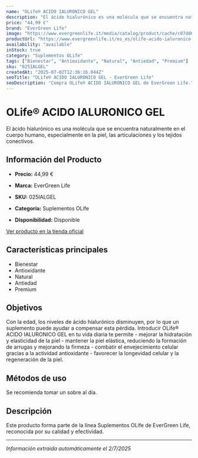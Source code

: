 ```yaml
---
name: "OLife® ACIDO IALURONICO GEL"
description: "El ácido hialurónico es una molécula que se encuentra naturalmente en el cuerpo humano, especialmente en la piel, las articulaciones y los tejidos conectivos."
price: "44,99 €"
brand: "EverGreen Life"
image: "https://www.evergreenlife.it/media/catalog/product/cache/c07dd61d864357977e19899508bed4cf/s/k/sku-025ialgel.png"
productUrl: "https://www.evergreenlife.it/es_es/olife-acido-ialuronico-gel.html"
availability: "available"
inStock: true
category: "Suplementos OLife"
tags: ["Bienestar", "Antioxidante", "Natural", "Antiedad", "Premium"]
sku: "025IALGEL"
createdAt: "2025-07-02T12:36:16.044Z"
seoTitle: "OLife® ACIDO IALURONICO GEL - EverGreen Life"
seoDescription: "Compra OLife® ACIDO IALURONICO GEL de EverGreen Life."
---
```


# OLife® ACIDO IALURONICO GEL

El ácido hialurónico es una molécula que se encuentra naturalmente en el cuerpo humano, especialmente en la piel, las articulaciones y los tejidos conectivos.

## Información del Producto

- **Precio:** 44,99 €
- **Marca:** EverGreen Life
- **SKU:** 025IALGEL
- **Categoría:** Suplementos OLife

- **Disponibilidad:** Disponible

[Ver producto en la tienda oficial](https://www.evergreenlife.it/es_es/olife-acido-ialuronico-gel.html)

## Características principales

- Bienestar
- Antioxidante
- Natural
- Antiedad
- Premium


## Objetivos

Con la edad, los niveles de ácido hialurónico disminuyen, por lo que un suplemento puede ayudar a compensar esta pérdida. Introducir OLife® ACIDO IALURONICO GEL en tu vida diaria te permite - mejorar la hidratación y elasticidad de la piel - mantener la piel elástica, reduciendo la formación de arrugas y mejorando la firmeza - combatir el envejecimiento celular gracias a la actividad antioxidante - favorecer la longevidad celular y la regeneración de la piel.


## Métodos de uso

Se recomienda tomar un sobre al día.


## Descripción

Este producto forma parte de la línea Suplementos OLife de EverGreen Life, reconocida por su calidad y efectividad.

---

*Información extraída automáticamente el 2/7/2025*
